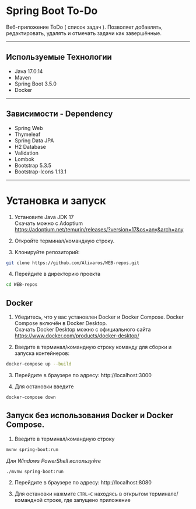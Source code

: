 # Spring Boot To-Do

Веб-приложение ToDo ( список задач ). Позволяет добавлять, редактировать, удалять и отмечать задачи как завершённые.

---

## Используемые Технологии

- Java 17.0.14
- Maven
- Spring Boot 3.5.0
- Docker
  
---

## Зависимости - Dependency 

- Spring Web
- Thymeleaf
- Spring Data JPA
- H2 Database
- Validation
- Lombok
- Bootstrap 5.3.5
- Bootstrap-Icons 1.13.1

---

# Установка и запуск

1. Установите Java JDK 17<br />
Скачать можно с  Adoptium <br /> https://adoptium.net/temurin/releases/?version=17&os=any&arch=any

2. Откройте терминал/командную строку.
3. Клонируйте репозиторий:

```bash
git clone https://github.com/Alivaros/WEB-repos.git
```

4. Перейдите в директорию проекта
```bash
cd WEB-repos
```

## Docker

1. Убедитесь, что у вас установлен Docker и Docker Compose. Docker Compose включён в Docker Desktop. <br /> 
Скачать Docker Desktop можно с официального сайта <br />https://www.docker.com/products/docker-desktop/

2. Введите в терминал/командную строку команду для сборки и запуска контейнеров:
   
```bash
docker-compose up --build
```

3. Перейдите в браузере по адресу:
  http://localhost:3000

4. Для остановки введите

```bash
docker-compose down
```

## Запуск без использования Docker и Docker Compose.

1. Введите в терминал/командную строку

```bash
mvnw spring-boot:run
```

*Для Windows PowerShell используйте*

```bash
./mvnw spring-boot:run
```


2. Перейдите в браузере по адресу:
    http://localhost:8080

3. Для остановки нажмите  `CTRL+C` находясь в открытом терминале/командной строке, где запущено приложение 
